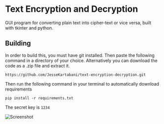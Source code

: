 # Text Encryption and Decryption

GUI program for converting plain text into cipher-text or vice versa, built with tkinter and python.

## Building

In order to build this, you must have git installed. Then paste the following command in a directory of your choice.
Alternatively you can download the code as a .zip file and extract it.

~~~git
https://github.com/JesseKartabani/text-encryption-decryption.git
~~~

Then run the following command in your terminal to automatically download requirements

~~~pip
pip install -r requirements.txt
~~~

The secret key is ```1234```

![Screenshot](https://user-images.githubusercontent.com/69617120/144639446-77fb2e7a-9319-4aa0-9e4f-8ea8d5206f34.png)
